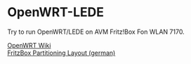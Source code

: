 # OpenWRT-LEDE

Try to run OpenWRT/LEDE on AVM Fritz!Box Fon WLAN 7170.

[OpenWRT Wiki](https://wiki.openwrt.org/toh/avm/fritz.box.wlan.7170)<br>
[FritzBox Partitioning Layout (german)](https://web.archive.org/web/20160306091048/http://wiki.ip-phone-forum.de/software:ds-mod:development:flash)
